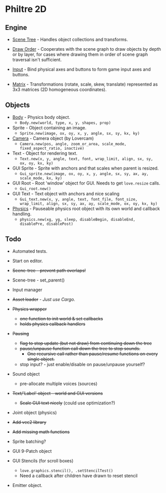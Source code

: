 Philtre 2D
==========

Engine
------

* [Scene Tree](engine/scene-tree.md) - Handles object
  collections and transforms.

* [Draw Order](engine/draw-order.md) - Cooperates with the scene
  graph to draw objects by depth or by layer, for cases where
  drawing them in order of scene graph traversal isn't
  sufficient.

* [Input](engine/input.md) - Bind physical axes and buttons to
  form game input axes and buttons.

* [Matrix](engine/matrix.md) - Transformations (rotate, scale,
  skew, translate) represented as 3x3 matrices (2D homogeneous
  coordinates).

Objects
-------

* [Body](engine/body.md) - Physics body object.
	* `Body.new(world, type, x, y, shapes, prop)`
* Sprite - Object containing an image.
	* `Sprite.new(image, ox, oy, x, y, angle, sx, sy, kx, ky)`
* [Camera](https://github.com/rgrams/lovercam/blob/master/Readme.md) - Camera object (by Lovercam)
	* `Camera.new(pos, angle, zoom_or_area, scale_mode, fixed_aspect_ratio, inactive)`
* Text - Object for rendering text.
	* `Text.new(x, y, angle, text, font, wrap_limit, align, sx, sy, ox, oy, kx, ky)`
* GUI Sprite - Sprite with anchors and that scales when parent is resized.
	* `Gui_sprite.new(image, ox, oy, x, y, angle, sx, sy, ax, ay, scale_mode, kx, ky)`
* GUI Root - Root 'window' object for GUI. Needs to get `love.resize` calls.
	* `Gui_root.new()`
* GUI Text - Text object with anchors and nice scaling
	* `Gui_text.new(x, y, angle, text, font_file, font_size, wrap_limit, align, sx, sy, ax, ay, scale_mode, ox, oy, kx, ky)`
* [Physics](engine/physics.md) - Pauseable physics root object with its own world and callback handling.
	* `physics.new(xg, yg, sleep, disableBegin, disableEnd, disablePre, disablePost)`

Todo
----

* Automated tests.

* Start on editor.

* ~~Scene-tree - prevent path overlaps!~~
* Scene-tree - set_parent()
* Input manager
* ~~Asset loader~~ - _Just use Cargo._
* ~~Physics wrapper~~
    * ~~one function to init world & set callbacks~~
	* ~~holds physics callback handlers~~
* ~~Pausing~~
    * ~~flag to stop update (but not draw) from continuing down the tree~~
    * ~~pause/unpause function call down the tree to stop sounds.~~
        * ~~One recursive call rather than pause/resume functions on every single object.~~
    * stop input? - just enable/disable on pause/unpause yourself?
* Sound object
    * pre-allocate multiple voices (sources)
* ~~Text/'Label' object - world and GUI versions~~
	* ~~Scale GUI text nicely~~ (could use optimization?)
* Joint object (physics)
* ~~Add vec2 library~~
* ~~Add missing math functions~~
* Sprite batching?
* GUI 9-Patch object
* GUI Stencils (for scroll boxes)
    * `love.graphics.stencil(), .setStencilTest()`
    * Need a callback after children have drawn to reset stencil
* Emitter object.
